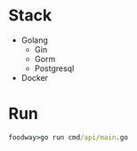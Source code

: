 # Stack
- Golang
    - Gin
    - Gorm
    - Postgresql
- Docker

# Run
```cmd
foodway>go run cmd/api/main.go
```